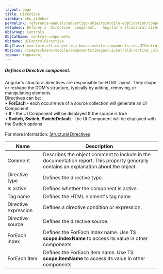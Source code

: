 ```yaml
---
layout: page
title: Directive
sidebar: c8o_sidebar
permalink: reference-manual/convertigo-objects/mobile-application/components/control-components/directive/
metadesc: Defines a  Directive  component.   Angular's structural directives are responsible for HTML layout. They shape or reshape the DOM's structure, typical
ObjGroup: Controls
ObjCatName: control-components
ObjName: UIControlDirective
ObjClass: com.twinsoft.convertigo.beans.mobile.components.res.UIControlDirective
ObjIcon: /images/beans/mobile/components/images/uicontroldirective_color_32x32.png
topnav: topnavobj
---
```

##### Defines a <i>Directive</i> component. <br/>

 Angular's structural directives are responsible for HTML layout. They shape or reshape the DOM's structure, typically by adding, removing, or manipulating elements.<br/>
Directives can be:<br> • <b>ForEach</b>  - each occurrence of a source collection will generate an UI Component<br> • <b>If</b> 		- the UI Component will be displayed If the source is true<br> • <b>Switch, Switch, SwichtDefault</b> 	- the UI Component will be displayed with the Switch options<br/>
<br/>
For more information: <a href='https://angular.io/guide/structural-directives' target='_blank'>Structural Directives</a>

Name | Description 
--- | ---
Comment | Describes the object comment to include in the documentation report.  This property generally contains an explanation about the object. 
Directive type | Defines the directive type.  
Is active | Defines whether the component is active. 
Tag name | Defines the HTML element's tag name. 
Directive expression | Defines a directive condition or expression.  
Directive source | Defines the directive source.  
ForEach index | Defines the ForEach index name.  Use TS <b>scope.indexName</b> to access its value in other components.
ForEach item | Defines the ForEach item name.  Use TS <b>scope.itemName</b> to access its value in other components.

